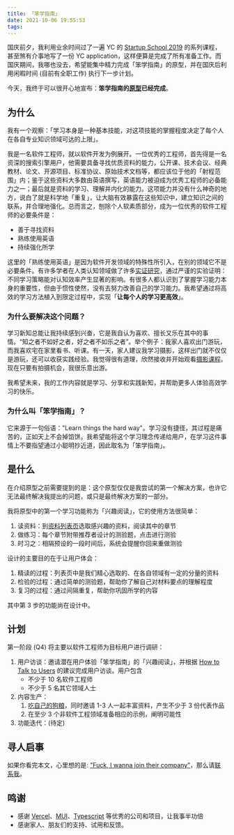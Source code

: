 ```yaml
---
title: 「笨学指南」
date: 2021-10-06 19:55:53
tags:
---
```


国庆前夕，我利用业余时间过了一遍 YC 的 [Startup School 2019](https://www.youtube.com/playlist?list=PLQ-uHSnFig5OMuEYI4rnNz08BIHxhxdHG) 的系列课程，甚至煞有介事地写了一份 YC application，这样便算是完成了所有准备工作。而国庆期间，我哪也没去，希望能集中精力完成「笨学指南」的原型，并在国庆后利用闲暇时间 (目前有全职工作) 执行下一步计划。

今天，我终于可以很开心地宣布：**笨学指南的[原型](https://learn-things-the-hard-way.vercel.app/)已经完成**。

## 为什么

我有一个观察：「学习本身是一种基本技能，对这项技能的掌握程度决定了每个人在各自专业知识领域可达的上限」。

我是一名软件工程师，就以软件开发为例展开。一位优秀的工程师，首先得是一名资深的搜索引擎用户，他需要具备寻找优质资料的能力，公开课、技术会议、经典教材、论文、开源项目、标准协议、原始技术文档等，都应该位于他的「射程范围」内；鉴于这些资料大多数由英语撰写，英语能力被迫成为优秀工程师的必备能力之一；最后就是资料的学习、理解并内化的能力。这项能力并没有什么神奇的地方，说白了就是科学地「重复」，让大脑有效暴露在这些知识中，建立知识之间的联系，并合理地强化。总而言之，刨除个人软素质部分，成为一位优秀的软件工程师的必要条件是：

* 善于寻找资料
* 熟练使用英语
* 持续强化所学

这里的「熟练使用英语」是因为软件开发领域的特殊性所引入，在别的领域它不是必要条件。有许多学者在人类认知领域做了许多[实证研究](https://www.amazon.com/Make-Stick-Science-Successful-Learning/dp/0674729013)，通过严谨的实验证明：不同学习策略能对认知效率产生显著的影响。有很多人都认识到了掌握学习能力本身的重要性，但由于惯性使然，没有去努力改善自己的学习能力。我希望通过将高效的学习方法植入到限定过程中，实现「**让每个人的学习更高效**」。

### 为什么要解决这个问题？

学习新知总能让我持续感到兴奋，它是我自认为喜欢、擅长又乐在其中的事情。“知之者不如好之者，好之者不如乐之者”。举个例子：我家人喜欢出门游玩，而我喜欢宅在家里看书、听课。有一天，家人建议我学习摄影，这样出门就不仅仅是游玩，还可以收获实践经验。我觉得很有道理，欣然接收并开始观看[摄影课程](https://zhenghe-md.github.io/opencourse-notes/DGMD-E-10/Lecture-1-Welcome/)。现在只要有拍摄机会，我很乐意出游。

我希望未来，我的工作内容就是学习、分享和实践新知，并帮助更多人体验高效学习的快乐。

### 为什么叫「笨学指南」？

它来源于一句俗语："Learn things the hard way"。学习没有捷径，其过程是痛苦的，正如天上不会掉馅饼。我希望能将这个学习理念传递给用户，在学习这件事情上不要指望通过小聪明抄近道，因此取名为「笨学指南」。

## 是什么

在介绍原型之前需要提到的是：这个原型仅仅是我尝试的第一个解决方案，也许它无法最终解决我提出的问题，或只是最终解决方案的一部分。

我将原型中的第一个学习功能称为「兴趣阅读」，它的使用方法很简单：

1. 读资料：到[资料列表页](https://learn-things-the-hard-way.vercel.app/collections)选取感兴趣的资料，阅读其中的章节
2. 做练习：每个章节附带推荐者设计的测验题，点击进行测验
3. 时习之：相隔预设的一段时间后，系统会提醒你回来重做测验

设计的主要目的在于让用户体会：

1. 精读的过程：列表页中是我们精心选取的、在各自领域有一定的分量的资料
2. 检验的过程：通过简单的测验题，帮助你了解自己对材料要点的理解程度
3. 复习的过程：通过间隔重复，帮助你巩固所学的内容

其中第 3 步的功能尚在设计中。

## 计划

第一阶段 (Q4) 将主要以软件工程师为目标用户进行调研：

1. 用户访谈：邀请潜在用户体验「笨学指南」的「兴趣阅读」，并根据 [How to Talk to Users](https://youtu.be/MT4Ig2uqjTc) 的建议完成用户访谈。用户包含
   * 不少于 10 名软件工程师
   * 不少于 5 名其它领域人士
2. 内容生产：
   1. [吃自己的狗粮](https://en.wikipedia.org/wiki/Eating_your_own_dog_food)，同时邀请 1-3 人一起丰富资料，产生不少于 3 份代表作品
   2. 在至少 3 个非软件工程领域准备相应的示例，阐明可能性
3. 功能迭代：(待定)

## 寻人启事

如果你看完本文，心里想的是: ["Fuck, I wanna join their company"](https://www.ycombinator.com/library/6q-how-to-pitch-your-startup)，那么请[联系我](/blog/about/)。

## 鸣谢

* 感谢 [Vercel](https://vercel.com/)、[MUI](https://mui.com/)、[Typescript](typescriptlang.org) 等优秀的公司和项目，让我事半功倍
* 感谢家人、朋友们的支持、试用和反馈。

